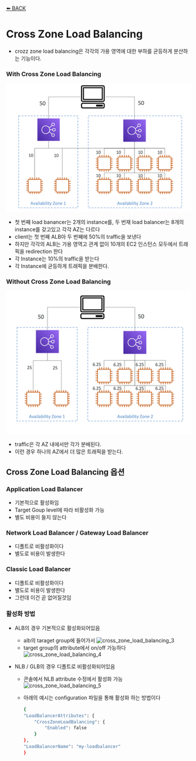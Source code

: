 [⬅️ BACK ](../README.md)

# Cross Zone Load Balancing

- crozz zone load balancing은 각각의 가용 영역에 대한 부하를 균등하게 분산하는 기능이다.

### With Cross Zone Load Balancing

![cross_zone_load_balancing_1](./img/cross_zone_load_balancing_1.png)

- 첫 번째 load banancer는 2개의 instance를, 두 번재 load balancer는 8개의 instance를 갖고있고 각각 AZ는 다르다
- client는 첫 번째 ALB아 두 번째에 50%의 traffic을 보낸다
- 하지만 각각의 ALB는 가용 영역고 관계 없이 10개의 EC2 인스턴스 모두에서 트래픽을 redirection 한다
- 각 Instance는 10%의 traffic을 받는다
- 각 Instance에 균등하게 트래픽을 분배한다.

### Without Cross Zone Load Balancing

![cross_zone_load_balancing_2](./img/cross_zone_load_balancing_2.png)

- traffic은 각 AZ 내에서만 각가 분배된다.
- 이런 경우 하나의 AZ에서 더 많은 트래픽을 받는다.

## Cross Zone Load Balancing 옵션

### Application Load Balancer

- 기본적으로 활성화임
- Target Goup level에 따라 비활성화 가능
- 별도 비용이 들지 않는다

### Network Load Balancer / Gateway Load Balancer

- 디폴트로 비활성화이다
- 별도로 비용이 발생한다

### Classic Load Balancer

- 디폴트로 비활성화이다
- 별도로 비용이 발생한다
- 그런데 이건 곧 없어질것임

### 활성화 방법

- ALB의 경우 기본적으로 활성화되어있음

  - alb의 taraget group에 들어가서
    ![cross_zone_load_balancing_3](./img/cross_zone_load_balancing_3.png)
  - target group의 attribute에서 on/off 가능하다
    ![cross_zone_load_balancing_4](./img/cross_zone_load_balancing_4.png)

- NLB / GLB의 경우 디폴트로 비활성화되어있음

  - 콘솔에서 NLB attribute 수정에서 활성화 가능
    ![cross_zone_load_balancing_5](./img/cross_zone_load_balancing_5.png)
  - 아래의 예시는 configuration 파일을 통해 활성화 하는 방법이다

    ```bash
    {
    "LoadBalancerAttributes": {
        "CrossZoneLoadBalancing": {
            "Enabled": false
        }
    },
    "LoadBalancerName": "my-loadbalancer"
    }

    ```
